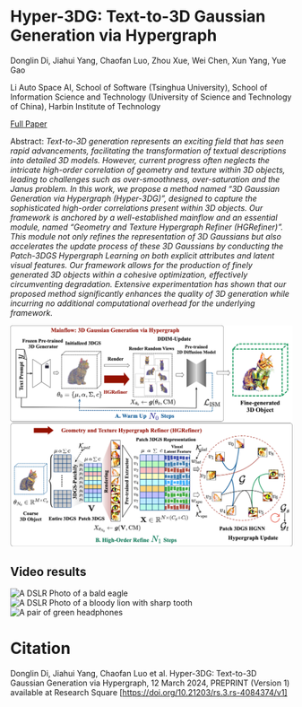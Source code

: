 # Hyper-3DG: Text-to-3D Gaussian Generation via Hypergraph
Donglin Di, Jiahui Yang, Chaofan Luo, Zhou Xue, Wei Chen, Xun Yang, Yue Gao

Li Auto Space AI, School of Software (Tsinghua University), School of Information Science and Technology (University of Science and Technology of China), Harbin Institute of Technology

[Full Paper](https://www.researchsquare.com/article/rs-4084374/v1)

Abstract: *Text-to-3D generation represents an exciting field that has seen rapid advancements, facilitating the transformation of textual descriptions into detailed 3D models. However, current progress often neglects the intricate high-order correlation of geometry and texture within 3D objects, leading to challenges such as over-smoothness, over-saturation and the Janus problem. In this work, we propose a method named “3D Gaussian Generation via Hypergraph (Hyper-3DG)”, designed to capture the sophisticated high-order correlations present within 3D objects. Our framework is anchored by a well-established mainflow and an essential module, named “Geometry and Texture Hypergraph Refiner (HGRefiner)”. This module not only refines the representation of 3D Gaussians but also accelerates the update process of these 3D Gaussians by conducting the Patch-3DGS Hypergraph Learning on both explicit attributes and latent visual features. Our framework allows for the production of finely generated 3D objects within a cohesive optimization, effectively circumventing degradation. Extensive experimentation has shown that our proposed method significantly enhances the quality of 3D generation while incurring no additional computational overhead for the underlying framework.*

![Hyper-3DG framework](contents/fig_framework.png)

## Video results

![A DSLR Photo of a bald eagle](./contents/a_bald_eagle.gif)
![A DSLR Photo of a bloody lion with sharp tooth](./contents/a_bloody_lion_with_sharp_tooth.gif)
![A pair of green headphones](./contents/a_pair_of_green_headphones.gif)

<!-- 
<video controls> <source src="contents/a_bald_eagle.mp4" type="video/mp4"> NO! </video> -->

# Citation
Donglin Di, Jiahui Yang, Chaofan Luo et al. Hyper-3DG: Text-to-3D Gaussian Generation via Hypergraph, 12 March 2024, PREPRINT (Version 1) available at Research Square [https://doi.org/10.21203/rs.3.rs-4084374/v1]
